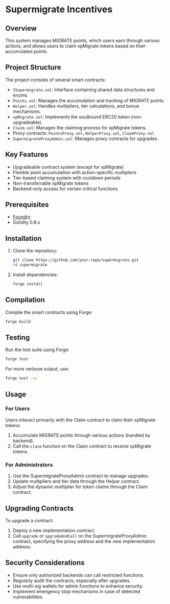 # Supermigrate Incentives

## Overview

This system manages MIGRATE points, which users earn through various actions, and allows users to claim xpMigrate tokens based on their accumulated points.

## Project Structure

The project consists of several smart contracts:

- `ISupermigrate.sol`: Interface containing shared data structures and enums.
- `Points.sol`: Manages the accumulation and tracking of MIGRATE points.
- `Helper.sol`: Handles multipliers, tier calculations, and bonus mechanisms.
- `xpMigrate.sol`: Implements the soulbound ERC20 token (non-upgradeable).
- `Claim.sol`: Manages the claiming process for xpMigrate tokens.
- Proxy contracts: `PointsProxy.sol`, `HelperProxy.sol`, `ClaimProxy.sol`
- `SupermigrateProxyAdmin.sol`: Manages proxy contracts for upgrades.

## Key Features

- Upgradeable contract system (except for xpMigrate)
- Flexible point accumulation with action-specific multipliers
- Tier-based claiming system with cooldown periods
- Non-transferrable xpMigrate tokens
- Backend-only access for certain critical functions

## Prerequisites

- [Foundry](https://github.com/foundry-rs/foundry)
- Solidity 0.8.x

## Installation

1. Clone the repository:
   ```sh
   git clone https://github.com/your-repo/supermigrate.git
   cd supermigrate
   ```

2. Install dependencies:
   ```sh
   forge install
   ```

## Compilation

Compile the smart contracts using Forge:

```sh
forge build
```

## Testing

Run the test suite using Forge:

```sh
forge test
```

For more verbose output, use:

```sh
forge test -vv
```

## Usage

### For Users

Users interact primarily with the Claim contract to claim their xpMigrate tokens:

1. Accumulate MIGRATE points through various actions (handled by backend).
2. Call the `claim` function on the Claim contract to receive xpMigrate tokens.

### For Administrators

1. Use the SupermigrateProxyAdmin contract to manage upgrades.
2. Update multipliers and tier data through the Helper contract.
3. Adjust the dynamic multiplier for token claims through the Claim contract.

## Upgrading Contracts

To upgrade a contract:

1. Deploy a new implementation contract.
2. Call `upgrade` or `upgradeAndCall` on the SupermigrateProxyAdmin contract, specifying the proxy address and the new implementation address.

## Security Considerations

- Ensure only authorized backends can call restricted functions.
- Regularly audit the contracts, especially after upgrades.
- Use multi-sig wallets for admin functions to enhance security.
- Implement emergency stop mechanisms in case of detected vulnerabilities.
